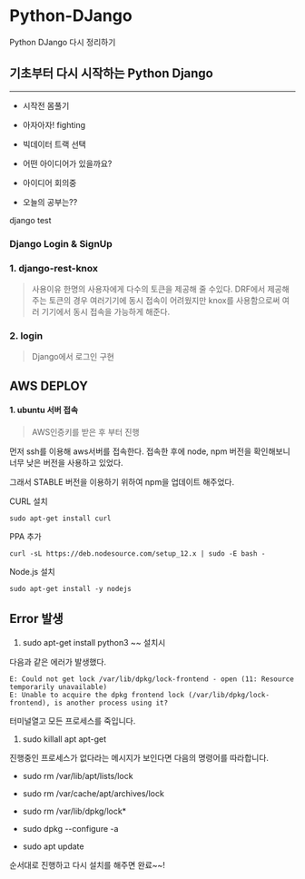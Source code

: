 # Python-DJango
Python DJango 다시 정리하기


## 기초부터 다시 시작하는 Python Django

---- 

- 시작전 몸풀기
- 아자아자! fighting

- 빅데이터 트랙 선택

- 어떤 아이디어가 있을까요?

- 아이디어 회의중

- 오늘의 공부는??

django test


### Django Login & SignUp


### 1. django-rest-knox

> 사용이유
> 한명의 사용자에게 다수의 토큰을 제공해 줄 수있다.
> DRF에서 제공해주는 토큰의 경우 여러기기에 동시 접속이 어려웠지만
> knox를 사용함으로써 여러 기기에서 동시 접속을 가능하게 해준다.


### 2. login

> Django에서 로그인 구현 




## AWS DEPLOY


#### 1. ubuntu 서버 접속

> AWS인증키를 받은 후 부터 진행

먼저 ssh를 이용해 aws서버를 접속한다.
접속한 후에 node, npm 버전을 확인해보니 너무 낮은 버전을 사용하고 있었다.

그래서 STABLE 버전을 이용하기 위하여 npm을 업데이트 해주었다.

CURL 설치
```
sudo apt-get install curl
```

PPA 추가
```
curl -sL https://deb.nodesource.com/setup_12.x | sudo -E bash -
```

Node.js 설치
```
sudo apt-get install -y nodejs

```


## Error 발생

1. sudo apt-get install python3 ~~ 설치시

다음과 같은 에러가 발생했다.
```
E: Could not get lock /var/lib/dpkg/lock-frontend - open (11: Resource temporarily unavailable)
E: Unable to acquire the dpkg frontend lock (/var/lib/dpkg/lock-frontend), is another process using it?
```
 
터미널열고 모든 프로세스를 죽입니다.
1) sudo killall apt apt-get


진행중인 프로세스가 없다라는 메시지가 보인다면 다음의 명령어를 따라합니다.

- sudo rm /var/lib/apt/lists/lock
- sudo rm /var/cache/apt/archives/lock
- sudo rm /var/lib/dpkg/lock*

- sudo dpkg --configure -a
- sudo apt update

순서대로 진행하고 다시 설치를 해주면 완료~~!



